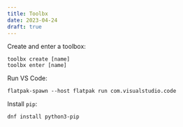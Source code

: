 ```yaml
---
title: Toolbx
date: 2023-04-24
draft: true
---
```


Create and enter a toolbox:

```
toolbx create [name]
toolbx enter [name]
```

Run VS Code:

```
flatpak-spawn --host flatpak run com.visualstudio.code
```

Install `pip`:

```
dnf install python3-pip
```
